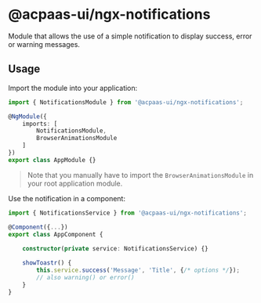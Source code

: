 # @acpaas-ui/ngx-notifications

Module that allows the use of a simple notification to display success, error or warning messages.

## Usage

Import the module into your application:

````ts
import { NotificationsModule } from '@acpaas-ui/ngx-notifications';

@NgModule({
    imports: [
        NotificationsModule,
        BrowserAnimationsModule
    ]
})
export class AppModule {}

````

> Note that you manually have to import the `BrowserAnimationsModule` in your root application module.

Use the notification in a component:

````ts
import { NotificationsService } from '@acpaas-ui/ngx-notifications';

@Component({...})
export class AppComponent {
    
    constructor(private service: NotificationsService) {}

    showToastr() {
        this.service.success('Message', 'Title', {/* options */});
        // also warning() or error()
    }
}
````
